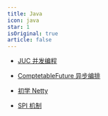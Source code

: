 ```yaml
---
title: Java
icon: java
star: 1
isOriginal: true
article: false
--- 
```


- [JUC 并发编程](JUC.md)

* [ComptetableFuture 异步编排](CompletableFuture.md)

* [初学 Netty](Netty.md)

* [SPI 机制](SPI.md)

